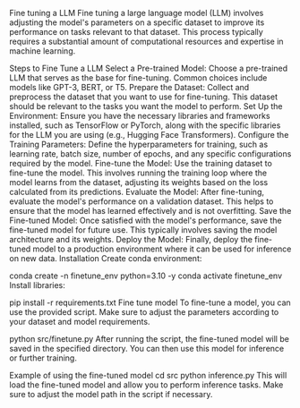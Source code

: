 Fine tuning a LLM Fine tuning a large language model (LLM) involves adjusting the model's parameters on a specific dataset to improve its performance on tasks relevant to that dataset. This process typically requires a substantial amount of computational resources and expertise in machine learning.

Steps to Fine Tune a LLM Select a Pre-trained Model: Choose a pre-trained LLM that serves as the base for fine-tuning. Common choices include models like GPT-3, BERT, or T5. Prepare the Dataset: Collect and preprocess the dataset that you want to use for fine-tuning. This dataset should be relevant to the tasks you want the model to perform. Set Up the Environment: Ensure you have the necessary libraries and frameworks installed, such as TensorFlow or PyTorch, along with the specific libraries for the LLM you are using (e.g., Hugging Face Transformers). Configure the Training Parameters: Define the hyperparameters for training, such as learning rate, batch size, number of epochs, and any specific configurations required by the model. Fine-tune the Model: Use the training dataset to fine-tune the model. This involves running the training loop where the model learns from the dataset, adjusting its weights based on the loss calculated from its predictions. Evaluate the Model: After fine-tuning, evaluate the model's performance on a validation dataset. This helps to ensure that the model has learned effectively and is not overfitting. Save the Fine-tuned Model: Once satisfied with the model's performance, save the fine-tuned model for future use. This typically involves saving the model architecture and its weights. Deploy the Model: Finally, deploy the fine-tuned model to a production environment where it can be used for inference on new data. Installation Create conda environment:

conda create -n finetune_env python=3.10 -y conda activate finetune_env Install libraries:

pip install -r requirements.txt Fine tune model To fine-tune a model, you can use the provided script. Make sure to adjust the parameters according to your dataset and model requirements.

python src/finetune.py After running the script, the fine-tuned model will be saved in the specified directory. You can then use this model for inference or further training.

Example of using the fine-tuned model cd src python inference.py This will load the fine-tuned model and allow you to perform inference tasks. Make sure to adjust the model path in the script if necessary.
